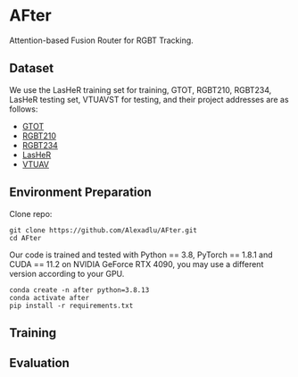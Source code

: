 # AFter
Attention-based Fusion Router for RGBT Tracking.

## Dataset
We use the LasHeR training set for training, GTOT, RGBT210, RGBT234, LasHeR testing set, VTUAVST for testing, and their project addresses are as follows:
* [GTOT](http://chenglongli.cn/code-dataset/)
* [RGBT210](http://chenglongli.cn/code-dataset/)
* [RGBT234](http://chenglongli.cn/code-dataset/)
* [LasHeR](https://github.com/BUGPLEASEOUT/LasHeR)
* [VTUAV](https://github.com/zhang-pengyu/DUT-VTUAV)

## Environment Preparation
Clone repo:  
```
git clone https://github.com/Alexadlu/AFter.git
cd AFter
```
Our code is trained and tested with Python == 3.8, PyTorch == 1.8.1 and CUDA == 11.2 on NVIDIA GeForce RTX 4090, you may use a different version according to your GPU.
```
conda create -n after python=3.8.13
conda activate after
pip install -r requirements.txt
```

## Training

## Evaluation

